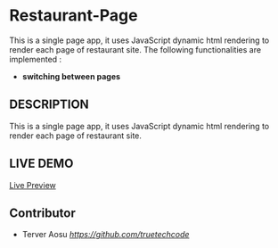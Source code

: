 # Restaurant-Page

This is a single page app, it uses JavaScript dynamic html rendering to render each page of restaurant site. The following functionalities are implemented :

- **switching between pages**

## DESCRIPTION

This is a single page app, it uses JavaScript dynamic html rendering to render each page of restaurant site.

## LIVE DEMO

[Live Preview](https://github.com/truetechcode)

## Contributor

- Terver Aosu _<https://github.com/truetechcode>_
